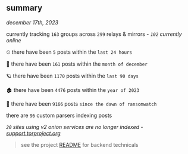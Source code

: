 
## summary
_december 17th, 2023_

currently tracking `163` groups across `299` relays & mirrors - _`102` currently online_

⏲ there have been `5` posts within the `last 24 hours`

🦈 there have been `161` posts within the `month of december`

🪐 there have been `1170` posts within the `last 90 days`

🏚 there have been `4476` posts within the `year of 2023`

🦕 there have been `9166` posts `since the dawn of ransomwatch`

there are `96` custom parsers indexing posts

_`20` sites using v2 onion services are no longer indexed - [support.torproject.org](https://support.torproject.org/onionservices/v2-deprecation/)_

> see the project [README](https://github.com/joshhighet/ransomwatch#ransomwatch--) for backend technicals
